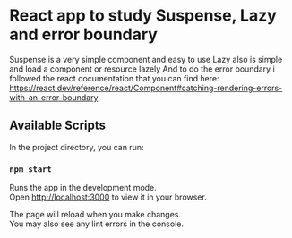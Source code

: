 # React app to study Suspense, Lazy and error boundary
Suspense is a very simple component and easy to use
Lazy also is simple and load a component or resource lazely
And to do the error boundary i followed the react documentation that you can find here: https://react.dev/reference/react/Component#catching-rendering-errors-with-an-error-boundary

## Available Scripts

In the project directory, you can run:

### `npm start`

Runs the app in the development mode.\
Open [http://localhost:3000](http://localhost:3000) to view it in your browser.

The page will reload when you make changes.\
You may also see any lint errors in the console.

